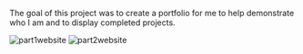 The goal of this project was to create a portfolio for me to help demonstrate who I am and to display completed projects. 


![part1website](https://user-images.githubusercontent.com/108907295/229006961-80d93ed4-0251-4a09-9c63-60afacaf693c.png)
![part2website](https://user-images.githubusercontent.com/108907295/229007072-a47d4971-46e8-4027-8a4d-81759accc99f.png)
